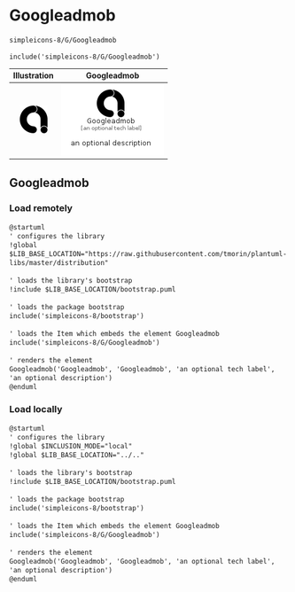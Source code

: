 # Googleadmob


```text
simpleicons-8/G/Googleadmob
```

```text
include('simpleicons-8/G/Googleadmob')
```



| Illustration | Googleadmob |
| :---: | :---: |
| ![illustration for Illustration](../../simpleicons-8/G/Googleadmob.png) | ![illustration for Googleadmob](../../simpleicons-8/G/Googleadmob.Local.png) |




## Googleadmob

### Load remotely
```plantuml
@startuml
' configures the library
!global $LIB_BASE_LOCATION="https://raw.githubusercontent.com/tmorin/plantuml-libs/master/distribution"

' loads the library's bootstrap
!include $LIB_BASE_LOCATION/bootstrap.puml

' loads the package bootstrap
include('simpleicons-8/bootstrap')

' loads the Item which embeds the element Googleadmob
include('simpleicons-8/G/Googleadmob')

' renders the element
Googleadmob('Googleadmob', 'Googleadmob', 'an optional tech label', 'an optional description')
@enduml
```

### Load locally
```plantuml
@startuml
' configures the library
!global $INCLUSION_MODE="local"
!global $LIB_BASE_LOCATION="../.."

' loads the library's bootstrap
!include $LIB_BASE_LOCATION/bootstrap.puml

' loads the package bootstrap
include('simpleicons-8/bootstrap')

' loads the Item which embeds the element Googleadmob
include('simpleicons-8/G/Googleadmob')

' renders the element
Googleadmob('Googleadmob', 'Googleadmob', 'an optional tech label', 'an optional description')
@enduml
```

